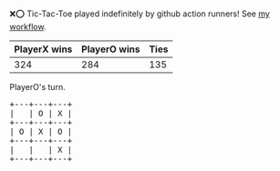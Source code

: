 :x::o: Tic-Tac-Toe played indefinitely by github action runners! See [my workflow](.github/workflows/play.yaml).

|PlayerX wins|PlayerO wins|Ties|
|-|-|-|
|324|284|135|

PlayerO's turn.

<pre>
+---+---+---+
|   | O | X |
+---+---+---+
| O | X | O |
+---+---+---+
|   |   | X |
+---+---+---+
</pre>